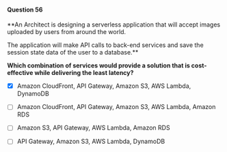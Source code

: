 #### Question  56


**An Architect is designing a serverless application that will accept images uploaded by users from around the world.

The application will make API calls to back-end services and save the session state data of the user to a database.**


**Which combination of services would provide a solution that is cost-effective while delivering the least latency?**


- [x] Amazon CloudFront, API Gateway, Amazon S3, AWS Lambda, DynamoDB


- [ ] Amazon CloudFront, API Gateway, Amazon S3, AWS Lambda, Amazon RDS


- [ ] Amazon S3, API Gateway, AWS Lambda, Amazon RDS


- [ ] API Gateway, Amazon S3, AWS Lambda, DynamoDB

